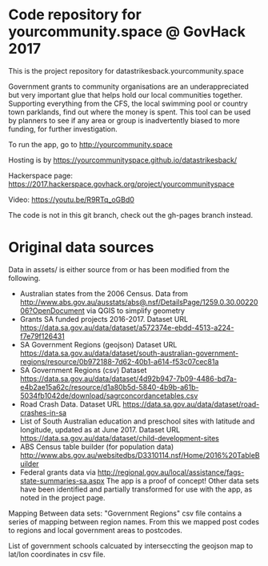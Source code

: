 # Code repository for yourcommunity.space @ GovHack 2017

This is the project repository for datastrikesback.yourcommunity.space

Government grants to community organisations are an underappreciated but very important glue that helps hold our local communities together. Supporting everything from the CFS, the local swimming pool or country town parklands, find out where the money is spent. This tool can be used by planners to see if any area or group is inadvertently biased to more funding, for further investigation.

To run the app, go to http://yourcommunity.space

Hosting is by https://yourcommunityspace.github.io/datastrikesback/

Hackerspace page: https://2017.hackerspace.govhack.org/project/yourcommunityspace

Video: https://youtu.be/R9RTq_oGBd0

The code is not in this git branch, check out the gh-pages branch instead.


# Original data sources

Data in assets/ is either source from or has been modified from the following.

* Australian states from the 2006 Census. Data from http://www.abs.gov.au/ausstats/abs@.nsf/DetailsPage/1259.0.30.0022006?OpenDocument via QGIS to simplify geometry
* Grants SA funded projects 2016-2017. Dataset URL https://data.sa.gov.au/data/dataset/a572374e-ebdd-4513-a224-f7e79f126431
* SA Government Regions (geojson) Dataset URL https://data.sa.gov.au/data/dataset/south-australian-government-regions/resource/0b972188-7d62-40b1-a614-f53c07cec81a
* SA Government Regions (csv) Dataset https://data.sa.gov.au/data/dataset/4d92b947-7b09-4486-bd7a-e4b2ae15a62c/resource/d1a80b5d-5840-4b9b-a61b-5034fb1042de/download/sagrconcordancetables.csv
* Road Crash Data. Dataset URL https://data.sa.gov.au/data/dataset/road-crashes-in-sa
* List of South Australian education and preschool sites with latitude and longitude, updated as at June 2017. Dataset URL https://data.sa.gov.au/data/dataset/child-development-sites
* ABS Census table builder (for population data) http://www.abs.gov.au/websitedbs/D3310114.nsf/Home/2016%20TableBuilder
* Federal grants data via http://regional.gov.au/local/assistance/fags-state-summaries-sa.aspx
The app is a proof of concept! Other data sets have been identified and partially transformed for use with the app, as noted in the project page.

Mapping Between data sets:
"Government Regions" csv file contains a series of mapping between region names.
From this we mapped post codes to regions  and local government areas to postcodes.

List of government schools calcuated by interseccting the geojson map to lat/lon coordinates in csv file.
